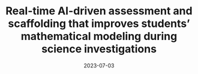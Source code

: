 ---
title: "Real-time AI-driven assessment and scaffolding that improves students’ mathematical modeling during science investigations"
collection: publications
permalink: /publication/2023-AIED
date: 2023-07-03
venue: 'International Conference on Artificial Intelligence in Education'
paperurl: 'http://aadair3.github.io/files/papers/2023-AIED.pdf'
link: 'https://doi.org/10.1007/978-3-031-36272-9_17'
citation: 'Adair, A., Sao Pedro, M., Gobert, J., & Segan, E. (2023). Real-time AI-driven assessment and scaffolding that improves students’ mathematical modeling during science investigations. In N. Wang, G. Rebolledo-Mendez, N. Matsuda, O. C. Santos, & V. Dimitrova (Eds.), <i>International Conference on Artificial Intelligence in Education</i> (pp. 202-216). Springer, Cham.'
---